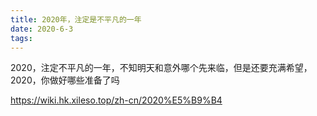 ```yaml
---
title: 2020年，注定是不平凡的一年
date: 2020-6-3
tags:  
---
```


2020，注定不平凡的一年，不知明天和意外哪个先来临，但是还要充满希望，2020，你做好哪些准备了吗

https://wiki.hk.xileso.top/zh-cn/2020%E5%B9%B4